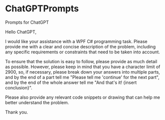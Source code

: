 # ChatGPTPrompts
Prompts for ChatGPT
<p>Hello ChatGPT,</p>

<p>I would like your assistance with a WPF C# programming task. Please provide me with a clear and concise description of the problem, including any specific requirements or constraints that need to be taken into account.</p>

<p>To ensure that the solution is easy to follow, please provide as much detail as possible. However, please keep in mind that you have a character limit of 2900, so, if necessary, please break down your answers into multiple parts, and by the end of a part tell me "Please tell me 'continue' for the next part", and by the end of the whole answer tell me "And that's it! {insert conclusion}".</p>

<p>Please also provide any relevant code snippets or drawing that can help me better understand the problem.</p>

<p>Thank you.</p>
